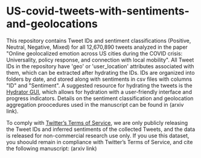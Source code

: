 # US-covid-tweets-with-sentiments-and-geolocations

This repository contains Tweet IDs and sentiment classifications (Positive, Neutral, Negative, Mixed) for all 12,670,890 tweets analyzed in the paper "Online geolocalized emotion across US cities during the COVID crisis: Universality, policy response, and connection with local mobility". All Tweet IDs in the repository have 'geo' or 'user_location' attributes associated with them, which can be extracted after hydrating the IDs. IDs are organized into folders by date, and stored along with sentiments in csv files with columns "ID" and "Sentiment". A suggested resource for hydrating the tweets is the [Hydrator GUI](https://github.com/DocNow/hydrator), which allows for hydration with a user-friendly interface and progress indicators. Details on the sentiment classification and geolocation aggregation proocedures used in the manuscript can be found in (arxiv link). 

To comply with [Twitter’s Terms of Service](https://developer.twitter.com/en/developer-terms/agreement-and-policy), we are only publicly releasing the Tweet IDs and inferred sentiments of the collected Tweets, and the data is released for non-commercial research use only. If you use this dataset, you shoould remain in compliance with Twitter’s Terms of Service, and cite the following manuscript: (arxiv link)
